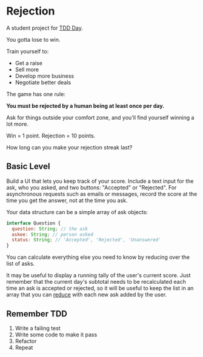 # Rejection

A student project for [TDD Day](https://tddday.com).

You gotta lose to win.

Train yourself to:

- Get a raise
- Sell more
- Develop more business
- Negotiate better deals

The game has one rule:

**You must be rejected by a human being at least once per day.**

Ask for things outside your comfort zone, and you'll find yourself winning a lot more.

Win = 1 point.
Rejection = 10 points.

How long can you make your rejection streak last?

## Basic Level

Build a UI that lets you keep track of your score. Include a text input for the ask, who you asked, and two buttons: "Accepted" or "Rejected". For asynchronous requests such as emails or messages, record the score at the time you get the answer, not at the time you ask.

Your data structure can be a simple array of ask objects:

```js
interface Question {
  question: String; // the ask
  askee: String; // person asked
  status: String; // 'Accepted', 'Rejected', 'Unanswered'
}
```

You can calculate everything else you need to know by reducing over the list of asks.

It may be useful to display a running tally of the user's current score. Just remember that the current day's subtotal needs to be recalculated each time an ask is accepted or rejected, so it will be useful to keep the list in an array that you can [reduce](https://developer.mozilla.org/en-US/docs/Web/JavaScript/Reference/Global_Objects/Array/Reduce) with each new ask added by the user.

## Remember TDD

1. Write a failing test
2. Write some code to make it pass
3. Refactor
4. Repeat
